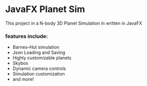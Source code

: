 # JavaFX Planet Sim

This project in a N-body 3D Planet Simulation in written in JavaFX

### features include:
- Barnes–Hut simulation
- Json Loading and Saving
- Highly customizable planets
- Skybox
- Dynamic camera controls
- Simulation customization
- and more!
